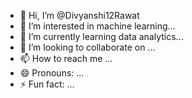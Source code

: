 - 👋 Hi, I’m @Divyanshi12Rawat
- 👀 I’m interested in machine learning...
- 🌱 I’m currently learning data analytics...
- 💞️ I’m looking to collaborate on ...
- 📫 How to reach me ...
- 😄 Pronouns: ...
- ⚡ Fun fact: ...

<!---
Divyanshi12Rawat/Divyanshi12Rawat is a ✨ special ✨ repository because its `README.md` (this file) appears on your GitHub profile.
You can click the Preview link to take a look at your changes.
--->
